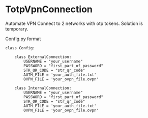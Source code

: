 # TotpVpnConnection
Automate VPN Connect to 2 networks with otp tokens.
Solution is temporary.


Config.py format

    class Config:

        class ExternalConnection:
            USERNAME = "your_username"
            PASSWORD = "first_part_of_password"
            STR_QR_CODE = "str_qr_code"
            AUTH_FILE = 'your_auth_file.txt'
            OVPN_FILE = 'your_ovpn_file.ovpn'

        class InternalConnection:
            USERNAME = "your_username"
            PASSWORD = "first_part_of_password"
            STR_QR_CODE = "str_qr_code"
            AUTH_FILE = 'your_auth_file.txt'
            OVPN_FILE = 'your_ovpn_file.ovpn'

